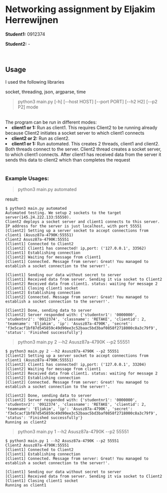 <h1>Networking assignment by Eljakim Herrewijnen</h1>
<p>
<b>Student1:</b> 0912374

<b>Student2:</b> -

</p>
</br>
<h2>Usage</h2>
I used the following libraries

socket, threading, json, argparse, time

> python3 main.py [-h] [--host HOST] [--port PORT] [--h2 H2] [--p2 P2] mode

</br>
The program can be run in different modes:
<li><b>client1 or 1:</b> Run as client1. This requires Client2 to be running already because Client2 initiates a socket server to which client1 connects</li>
<li><b>client2 or 2:</b> Run as client2. </li>
<li><b>client1 or 1:</b> Run automated. This creates 2 threads, client1 and client2. Both threads connect to the server. Client2 thread creates a socket server, to which client1 connects. After client1 has received data from the server it sends this data to client2 which than completes the request</li>

</br>
<h3>Example Usages: </h3>

> python3 main.py automated

result:
```shell
$ python3 main.py automated
Automated testing. We setup 2 sockets to the target server(145.24.222.133:55550).
Client2 deploys a socket server and client1 connects to this server.
IP address for the server is just localhost, with port 55551
[Client2] Setting up a server socket to accept connections from client1 (Asusz87a-4790K:55551)
Client2 Asusz87a-4790K:55551
[Client1] Connected to Client2
[Client2] Client1 has connected! ip,port: ('127.0.0.1', 33562)
[Client1] Establishing connection
[Client2] Waiting for message from client1
[Client1] Connected. Message from server: Great! You managed to establish a socket connection to the server!'.

[Client1] Sending our data without secret to server
[Client1] Received data from server. Sending it via socket to Client2
[Client2] Received data from client1. status: waiting for message 2
[Client1] Closing client1 socket
[Client2] Establishing connection
[Client2] Connected. Message from server: Great! You managed to establish a socket connection to the server!'.

[Client2] Done, sending data to server
[Client2] Server responded with: {'studentnr1': '0000000', 'studentnr2': '0912374', 'classname': 'RETAKE', 'clientid': 2, 'teamname': 'Eljakim', 'ip': 'Asusz87a-4790K', 'secret': 'f3e5cacf1bf87d545859c49d90ee3c52baac5bd3baf0858f2718000c8a3c79f9', 'status': 'Finished successfully'}

```

> python3 main.py 2 --h2 Asusz87a-4790K --p2 55551  

```shell
$ python3 main.py 2 --h2 Asusz87a-4790K --p2 55551  
[Client2] Setting up a server socket to accept connections from client1 (Asusz87a-4790K:55551)
[Client2] Client1 has connected! ip,port: ('127.0.0.1', 33204)
[Client2] Waiting for message from client1
[Client2] Received data from client1. status: waiting for message 2
[Client2] Establishing connection
[Client2] Connected. Message from server: Great! You managed to establish a socket connection to the server!'.

[Client2] Done, sending data to server
[Client2] Server responded with: {'studentnr1': '0000000', 'studentnr2': '0912374', 'classname': 'RETAKE', 'clientid': 2, 'teamname': 'Eljakim', 'ip': 'Asusz87a-4790K', 'secret': 'f3e5cacf1bf87d545859c49d90ee3c52baac5bd3baf0858f2718000c8a3c79f9', 'status': 'Finished successfully'}
Running as client2
```


> python3 main.py 1 --h2 Asusz87a-4790K --p2 55551  

``` shell
$ python3 main.py 1 --h2 Asusz87a-4790K --p2 55551  
Client2 Asusz87a-4790K:55551
[Client1] Connected to Client2
[Client1] Establishing connection
[Client1] Connected. Message from server: Great! You managed to establish a socket connection to the server!'.

[Client1] Sending our data without secret to server
[Client1] Received data from server. Sending it via socket to Client2
[Client1] Closing client1 socket
Running as client1
```

